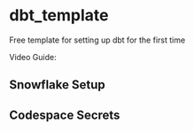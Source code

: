# dbt_template

Free template for setting up dbt for the first time

Video Guide:

## Snowflake Setup

## Codespace Secrets
